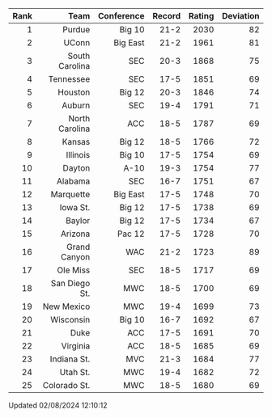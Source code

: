 | Rank  | Team                 | Conference           | Record   | Rating | Deviation |
| ---:  | ---:                 | ---:                 | ---:     | ---:   | ---:      |
| 1     | Purdue               | Big 10               | 21-2     | 2030   | 82        |
| 2     | UConn                | Big East             | 21-2     | 1961   | 81        |
| 3     | South Carolina       | SEC                  | 20-3     | 1868   | 75        |
| 4     | Tennessee            | SEC                  | 17-5     | 1851   | 69        |
| 5     | Houston              | Big 12               | 20-3     | 1846   | 74        |
| 6     | Auburn               | SEC                  | 19-4     | 1791   | 71        |
| 7     | North Carolina       | ACC                  | 18-5     | 1787   | 69        |
| 8     | Kansas               | Big 12               | 18-5     | 1766   | 72        |
| 9     | Illinois             | Big 10               | 17-5     | 1754   | 69        |
| 10    | Dayton               | A-10                 | 19-3     | 1754   | 77        |
| 11    | Alabama              | SEC                  | 16-7     | 1751   | 67        |
| 12    | Marquette            | Big East             | 17-5     | 1748   | 70        |
| 13    | Iowa St.             | Big 12               | 17-5     | 1738   | 69        |
| 14    | Baylor               | Big 12               | 17-5     | 1734   | 67        |
| 15    | Arizona              | Pac 12               | 17-5     | 1728   | 70        |
| 16    | Grand Canyon         | WAC                  | 21-2     | 1723   | 89        |
| 17    | Ole Miss             | SEC                  | 18-5     | 1717   | 69        |
| 18    | San Diego St.        | MWC                  | 18-5     | 1700   | 69        |
| 19    | New Mexico           | MWC                  | 19-4     | 1699   | 73        |
| 20    | Wisconsin            | Big 10               | 16-7     | 1692   | 67        |
| 21    | Duke                 | ACC                  | 17-5     | 1691   | 70        |
| 22    | Virginia             | ACC                  | 18-5     | 1685   | 69        |
| 23    | Indiana St.          | MVC                  | 21-3     | 1684   | 77        |
| 24    | Utah St.             | MWC                  | 19-4     | 1682   | 72        |
| 25    | Colorado St.         | MWC                  | 18-5     | 1680   | 69        |

Updated 02/08/2024 12:10:12
